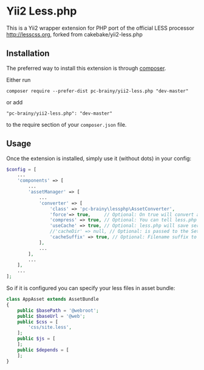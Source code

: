Yii2 Less.php
=============
This is a Yii2 wrapper extension for PHP port of the official LESS processor http://lesscss.org, forked from cakebake/yii2-less.php

Installation
------------

The preferred way to install this extension is through [composer](http://getcomposer.org/download/).

Either run

```
composer require --prefer-dist pc-brainy/yii2-less.php "dev-master"

```

or add

```
"pc-brainy/yii2-less.php": "dev-master"
```

to the require section of your `composer.json` file.


Usage
-----

Once the extension is installed, simply use it (without dots) in your config:

```php
$config = [
    ...
    'components' => [
		...
        'assetManager' => [
            ...
            'converter' => [
                'class' => 'pc-brainy\lessphp\AssetConverter',
                'force'=> true,     // Optional: On true will convert all .less files. You can make all changes in variable.less
                'compress' => true, // Optional: You can tell less.php to remove comments and whitespace to generate minimized css files.
                'useCache' => true, // Optional: less.php will save serialized parser data for each .less file. Faster, but more memory-intense.
                //'cacheDir' => null, // Optional: is passed to the SetCacheDir() method. By default "cakebake\lessphp\runtime" is used.
                'cacheSuffix' => true, // Optional: Filename suffix to avoid the browser cache and force recompiling by configuration changes
            ],
			...
        ],
		...
	],
	...
];
```

So if it is configured you can specify your less files in asset bundle:

```php
class AppAsset extends AssetBundle
{
    public $basePath = '@webroot';
    public $baseUrl = '@web';
    public $css = [
        'css/site.less',
    ];
    public $js = [
    ];
    public $depends = [
    ];
}
```
